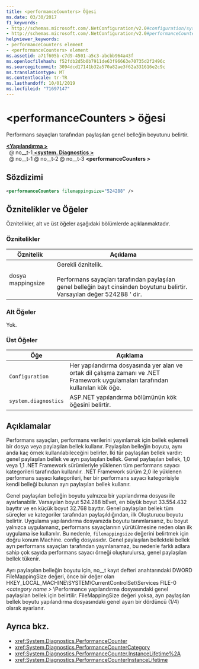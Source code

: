 ```yaml
---
title: <performanceCounters> Öğesi
ms.date: 03/30/2017
f1_keywords:
- http://schemas.microsoft.com/.NetConfiguration/v2.0#configuration/system.diagnostics/performanceCounters
- http://schemas.microsoft.com/.NetConfiguration/v2.0#performanceCounters
helpviewer_keywords:
- performanceCounters element
- <performanceCounters> element
ms.assetid: a71f605b-c7d9-4501-a5c3-abcbb964a43f
ms.openlocfilehash: f52fdb2d5b0b7911de63f96663e70735d2f2496c
ms.sourcegitcommit: 3094dcd17141b32a570a82ae3f62a331616e2c9c
ms.translationtype: MT
ms.contentlocale: tr-TR
ms.lasthandoff: 10/01/2019
ms.locfileid: "71697147"
---
```

# <a name="performancecounters-element"></a>\<performanceCounters > öğesi

Performans sayaçları tarafından paylaşılan genel belleğin boyutunu belirtir.

[ **\<Yapılandırma >** ](../configuration-element.md)  
&nbsp; @ no__t-1[ **\<system. Diagnostics >** ](system-diagnostics-element.md)  
&nbsp; @ no__t-1 @ no__t-2 @ no__t-3 **\<performanceCounters >**  

## <a name="syntax"></a>Sözdizimi

```xml
<performanceCounters filemappingsize="524288" />
```

## <a name="attributes-and-elements"></a>Öznitelikler ve Öğeler

Öznitelikler, alt ve üst öğeler aşağıdaki bölümlerde açıklanmaktadır.

### <a name="attributes"></a>Öznitelikler

|Öznitelik|Açıklama|
|---------------|-----------------|
|dosya mappingsize|Gerekli öznitelik.<br /><br /> Performans sayaçları tarafından paylaşılan genel belleğin bayt cinsinden boyutunu belirtir. Varsayılan değer 524288 ' dir.|

### <a name="child-elements"></a>Alt Öğeler

Yok.

### <a name="parent-elements"></a>Üst Öğeler

|Öğe|Açıklama|
|-------------|-----------------|
|`Configuration`|Her yapılandırma dosyasında yer alan ve ortak dil çalışma zamanı ve .NET Framework uygulamaları tarafından kullanılan kök öğe.|
|`system.diagnostics`|ASP.NET yapılandırma bölümünün kök öğesini belirtir.|

## <a name="remarks"></a>Açıklamalar

Performans sayaçları, performans verilerini yayınlamak için bellek eşlemeli bir dosya veya paylaşılan bellek kullanır.  Paylaşılan belleğin boyutu, aynı anda kaç örnek kullanılabileceğini belirler.  İki tür paylaşılan bellek vardır: genel paylaşılan bellek ve ayrı paylaşılan bellek.  Genel paylaşılan bellek, 1,0 veya 1,1 .NET Framework sürümleriyle yüklenen tüm performans sayacı kategorileri tarafından kullanılır.  .NET Framework sürüm 2,0 ile yüklenen performans sayacı kategorileri, her bir performans sayacı kategorisiyle kendi belleği bulunan ayrı paylaşılan bellek kullanır.

Genel paylaşılan belleğin boyutu yalnızca bir yapılandırma dosyası ile ayarlanabilir.  Varsayılan boyut 524.288 bEvet, en büyük boyut 33.554.432 bayttır ve en küçük boyut 32.768 bayttır.  Genel paylaşılan bellek tüm süreçler ve kategoriler tarafından paylaşıldığından, ilk Oluşturucu boyutu belirtir.  Uygulama yapılandırma dosyanızda boyutu tanımlarsanız, bu boyut yalnızca uygulamanız, performans sayaçlarının yürütülmesine neden olan ilk uygulama ise kullanılır.  Bu nedenle, `filemappingsize` değerini belirtmek için doğru konum Machine. config dosyasıdır.  Genel paylaşılan bellekteki bellek ayrı performans sayaçları tarafından yayınlanamaz, bu nedenle farklı adlara sahip çok sayıda performans sayacı örneği oluşturulursa, genel paylaşılan bellek tükenir.

Ayrı paylaşılan belleğin boyutu için, no__t kayıt defteri anahtarındaki DWORD FileMappingSize değeri, önce bir değer olan HKEY_LOCAL_MACHINE\SYSTEM\CurrentControlSet\Services FILE-0 *\<category name >* \Performance yapılandırma dosyasındaki genel paylaşılan bellek için belirtilir. FileMappingSize değeri yoksa, ayrı paylaşılan bellek boyutu yapılandırma dosyasındaki genel ayarı bir dördüncü (1/4) olarak ayarlanır.

## <a name="see-also"></a>Ayrıca bkz.

- <xref:System.Diagnostics.PerformanceCounter>
- <xref:System.Diagnostics.PerformanceCounterCategory>
- <xref:System.Diagnostics.PerformanceCounter.InstanceLifetime%2A>
- <xref:System.Diagnostics.PerformanceCounterInstanceLifetime>
